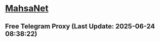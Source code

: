 
# [MahsaNet](https://t.me/mahsa_net)
## Free Telegram Proxy (Last Update: 2025-06-24 08:38:22)

    